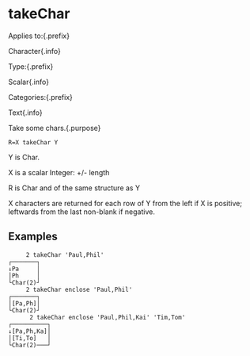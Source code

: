 # takeChar

Applies to:{.prefix}

Character{.info}

Type:{.prefix}

Scalar{.info}

Categories:{.prefix}

Text{.info}

Take some chars.{.purpose}

~~~
R=X takeChar Y
~~~

Y is Char.

X is a scalar Integer: +/- length

R is Char and of the same structure as Y

X characters are returned for each row of Y from the left if X is positive; leftwards from the last
non-blank if negative.

## Examples

~~~
     2 takeChar 'Paul,Phil'
┌───────┐
↓Pa     │
│Ph     │
└Char(2)┘
     2 takeChar enclose 'Paul,Phil'
┌───────┐
│[Pa,Ph]│
└Char(2)┘
      2 takeChar enclose 'Paul,Phil,Kai' 'Tim,Tom'
┌──────────┐
↓[Pa,Ph,Ka]│
│[Ti,To]   │
└Char(2)───┘
~~~

